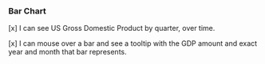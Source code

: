### Bar Chart ###

[x] I can see US Gross Domestic Product by quarter, over time.

[x] I can mouse over a bar and see a tooltip with the GDP amount and exact year and month that bar represents.
